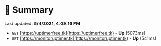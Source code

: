 # 📖 Summary
Last updated: **8/4/2021, 4:09:16 PM**

- `GET` [https://uptimerfree.tk](https://uptimerfree.tk) - **Up** (5073ms)
- `GET` [https://monitoruptimer.tk](https://monitoruptimer.tk) - **Up** (541ms)
